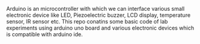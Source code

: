 Arduino is an microcontroller with which we can interface various small electronic device like LED, Piezoelectric buzzer, LCD display, temperature sensor, IR sensor etc. This repo conatins some basic code of lab experiments using arduino uno board and various electronic devices which is compatible with arduino ide.
